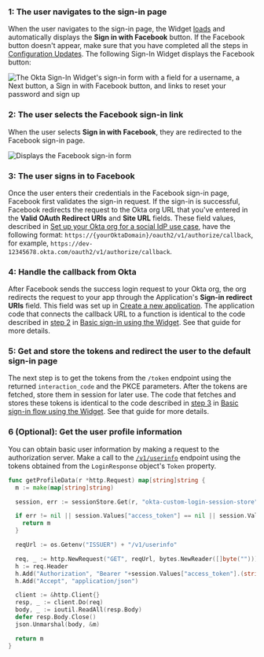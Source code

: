 ### 1: The user navigates to the sign-in page

When the user navigates to the sign-in page, the Widget
[loads](/docs/guides/oie-embedded-widget-use-case-load/go/main)
and automatically displays the **Sign in with Facebook** button. If the Facebook button doesn't appear,
make sure that you have completed all the steps in [Configuration Updates](#configuration-updates).
The following Sign-In Widget displays the Facebook button:

<div class="half wireframe-border">

![The Okta Sign-In Widget's sign-in form with a field for a username, a Next button, a Sign in with Facebook button, and links to reset your password and sign up](/img/wireframes/widget-sign-in-form-username-only-sign-up-forgot-your-password-facebook-links.png)

<!--
Source image: https://www.figma.com/file/YH5Zhzp66kGCglrXQUag2E/%F0%9F%93%8A-Updated-Diagrams-for-Dev-Docs?type=design&node-id=4662-25341&mode=design&t=mABNx7Cm2rdSOFyx-11 widget-sign-in-form-username-only-sign-up-forgot-your-password-facebook-links
 -->

</div>

### 2: The user selects the Facebook sign-in link

When the user selects **Sign in with Facebook**, they are redirected to
the Facebook sign-in page.

<div class="half border">

![Displays the Facebook sign-in form](/img/oie-embedded-sdk/oie-embedded-sdk-use-case-social-sign-in-fb-login.png)

</div>

### 3: The user signs in to Facebook

Once the user enters their credentials in the Facebook sign-in page, Facebook first validates the sign-in
request. If the sign-in is successful, Facebook redirects the request to the Okta org URL that you've entered in the
**Valid OAuth Redirect URIs** and **Site URL** fields. These field values, described in [Set up your Okta org for a social IdP use case](/docs/guides/oie-embedded-common-org-setup/go/main/#set-up-your-okta-org-for-a-social-idp-use-case), have the following format: `https://{yourOktaDomain}/oauth2/v1/authorize/callback`, for example, `https://dev-12345678.okta.com/oauth2/v1/authorize/callback`.

### 4: Handle the callback from Okta

After Facebook sends the success login request to your Okta org, the org redirects the request
to your app through the Application's **Sign-in redirect URIs** field. This field was set up in
[Create a new application](/docs/guides/oie-embedded-common-org-setup/go/main/#create-a-new-application). The application
code that connects the callback URL to a function is identical to the code described in
[step 2](/docs/guides/oie-embedded-widget-use-case-basic-sign-in/go/main/#_2-handle-the-callback-from-okta) in
[Basic sign-in using the Widget](/docs/guides/oie-embedded-widget-use-case-basic-sign-in/go/main/).
See that guide for more details.

### 5: Get and store the tokens and redirect the user to the default sign-in page

The next step is to get the tokens from the `/token` endpoint using the
returned `interaction_code` and the PKCE parameters. After the tokens are fetched,
store them in session for later use. The code that fetches and stores these tokens
is identical to the code described in
[step 3](/docs/guides/oie-embedded-widget-use-case-basic-sign-in/go/main/#_3-get-and-store-the-tokens-and-redirect-the-request-to-the-default-sign-in-page) in [Basic sign-in flow using the Widget](/docs/guides/oie-embedded-widget-use-case-basic-sign-in/go/main/).
See that guide for more details.

### 6 (Optional): Get the user profile information

You can obtain basic user information by making a request to the authorization server.
Make a call to the [`/v1/userinfo`](/docs/reference/api/oidc/#userinfo) endpoint using the tokens
obtained from the `LoginResponse` object's `Token` property.

```go
func getProfileData(r *http.Request) map[string]string {
  m := make(map[string]string)

  session, err := sessionStore.Get(r, "okta-custom-login-session-store")

  if err != nil || session.Values["access_token"] == nil || session.Values["access_token"] == "" {
    return m
  }

  reqUrl := os.Getenv("ISSUER") + "/v1/userinfo"

  req, _ := http.NewRequest("GET", reqUrl, bytes.NewReader([]byte("")))
  h := req.Header
  h.Add("Authorization", "Bearer "+session.Values["access_token"].(string))
  h.Add("Accept", "application/json")

  client := &http.Client{}
  resp, _ := client.Do(req)
  body, _ := ioutil.ReadAll(resp.Body)
  defer resp.Body.Close()
  json.Unmarshal(body, &m)

  return m
}
```
